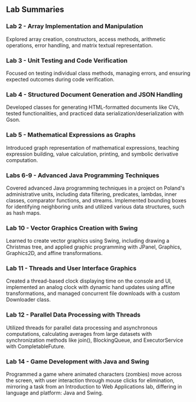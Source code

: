 ## Lab Summaries

### Lab 2 - Array Implementation and Manipulation
Explored array creation, constructors, access methods, arithmetic operations, error handling, and matrix textual representation.

### Lab 3 - Unit Testing and Code Verification
Focused on testing individual class methods, managing errors, and ensuring expected outcomes during code verification.

### Lab 4 - Structured Document Generation and JSON Handling
Developed classes for generating HTML-formatted documents like CVs, tested functionalities, and practiced data serialization/deserialization with Gson.

### Lab 5 - Mathematical Expressions as Graphs
Introduced graph representation of mathematical expressions, teaching expression building, value calculation, printing, and symbolic derivative computation.

### Labs 6-9 - Advanced Java Programming Techniques
Covered advanced Java programming techniques in a project on Poland's administrative units, including data filtering, predicates, lambdas, inner classes, comparator functions, and streams. Implemented bounding boxes for identifying neighboring units and utilized various data structures, such as hash maps.

### Lab 10 - Vector Graphics Creation with Swing
Learned to create vector graphics using Swing, including drawing a Christmas tree, and applied graphic programming with JPanel, Graphics, Graphics2D, and affine transformations.

### Lab 11 - Threads and User Interface Graphics
Created a thread-based clock displaying time on the console and UI, implemented an analog clock with dynamic hand updates using affine transformations, and managed concurrent file downloads with a custom Downloader class.

### Lab 12 - Parallel Data Processing with Threads
Utilized threads for parallel data processing and asynchronous computations, calculating averages from large datasets with synchronization methods like join(), BlockingQueue, and ExecutorService with CompletableFuture.

### Lab 14 - Game Development with Java and Swing
Programmed a game where animated characters (zombies) move across the screen, with user interaction through mouse clicks for elimination, mirroring a task from an Introduction to Web Applications lab, differing in language and platform: Java and Swing.
